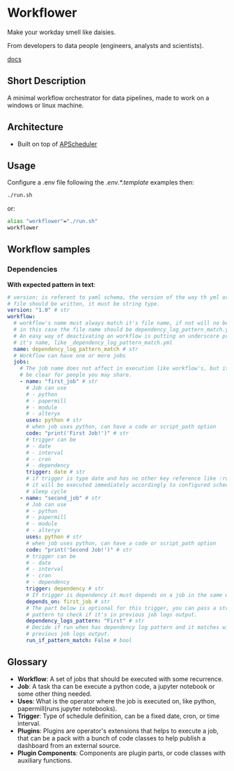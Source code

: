 # Workflower

Make your workday smell like daisies.

From developers to data people (engineers, analysts and scientists).

[docs](https://dmenezesgabriel.github.io/workflower/)

## Short Description

A minimal workflow orchestrator for data pipelines, made to work on a windows or linux machine.

## Architecture

- Built on top of [APScheduler](https://github.com/agronholm/apscheduler)

## Usage

Configure a .env file following the _.env.\*.template_ examples then:

```sh
./run.sh
```

or:

```sh
alias "workflower"="./run.sh"
workflower
```

## Workflow samples

### Dependencies

**With expected pattern in text**:

```yaml
# version: is referent to yaml schema, the version of the way th yml or yaml
# file should be written, it must be string type.
version: "1.0" # str
workflow:
  # workflow's name must always match it's file name, if not will no be load,
  # in this case the file name should be dependency_log_pattern_match.yml
  # An easy way of deactivating an workflow is putting an underscore prefix in
  # it's name, like _dependency_log_pattern_match.yml
  name: dependency_log_pattern_match # str
  # Workflow can have one or more jobs
  jobs:
    # The job name does not affect in execution like workflow's, but it should
    # be clear for people you may share.
    - name: "first_job" # str
      # Job can use
      # - python
      # - papermill
      # - module
      # - alteryx
      uses: python # str
      # when job uses python, can have a code or script_path option
      code: "print('First Job!')" # str
      # trigger can be
      # - date
      # - interval
      # - cron
      # - dependency
      trigger: date # str
      # if trigger is type date and has no other key reference like :run_date:
      # it will be executed immediately accordingly to configured scheduler
      # sleep cycle
    - name: "second_job" # str
      # Job can use
      # - python
      # - papermill
      # - module
      # - alteryx
      uses: python # str
      # when job uses python, can have a code or script_path option
      code: "print('Second Job!')" # str
      # trigger can be
      # - date
      # - interval
      # - cron
      # - dependency
      trigger: dependency # str
      # If trigger is dependency it must depends on a job in the same workflow
      depends_on: first_job # str
      # The part below is optional for this trigger, you can pass a string
      # pattern to check if it's in previous job logs output.
      dependency_logs_pattern: "First" # str
      # Decide if run when has dependency log pattern and it matches with
      # previous job logs output.
      run_if_pattern_match: False # bool
```

## Glossary

- **Workflow**:
  A set of jobs that should be executed with some recurrence.
- **Job**:
  A task tha can be execute a python code, a jupyter notebook or some other thing needed.
- **Uses**:
  What is the operator where the job is executed on, like python, papermill(runs jupyter notebooks).
- **Trigger**:
  Type of schedule definition, can be a fixed date, cron, or time interval.
- **Plugins**:
  Plugins are operator's extensions that helps to execute a job, that can be a pack with a bunch of code classes to help publish a dashboard from an external source.
- **Plugin Components**:
  Components are plugin parts, or code classes with auxiliary functions.
